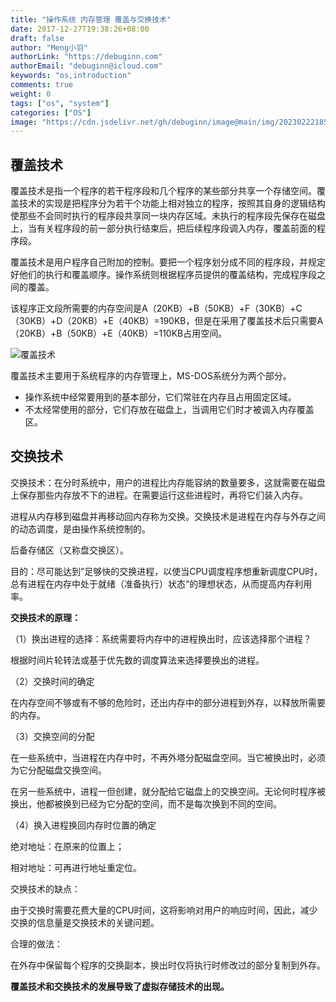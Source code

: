 ```yaml
---
title: "操作系统 内存管理 覆盖与交换技术"
date: 2017-12-27T19:38:26+08:00
draft: false
author: "Meng小羽"
authorLink: "https://debuginn.com"
authorEmail: "debuginn@icloud.com"
keywords: "os,introduction"
comments: true
weight: 0
tags: ["os", "system"]
categories: ["OS"]
image: "https://cdn.jsdelivr.net/gh/debuginn/image@main/img/202302221853276.jpg"
---
```


## 覆盖技术

覆盖技术是指一个程序的若干程序段和几个程序的某些部分共享一个存储空间。覆盖技术的实现是把程序分为若干个功能上相对独立的程序，按照其自身的逻辑结构使那些不会同时执行的程序段共享同一块内存区域。未执行的程序段先保存在磁盘上，当有关程序段的前一部分执行结束后，把后续程序段调入内存，覆盖前面的程序段。

覆盖技术是用户程序自己附加的控制。要把一个程序划分成不同的程序段，并规定好他们的执行和覆盖顺序。操作系统则根据程序员提供的覆盖结构，完成程序段之间的覆盖。

该程序正文段所需要的内存空间是A（20KB）+B（50KB）+F（30KB）+C（30KB）+D（20KB）+E（40KB）=190KB，但是在采用了覆盖技术后只需要A（20KB）+B（50KB）+E（40KB）=110KB占用空间。

![覆盖技术](https://cdn.jsdelivr.net/gh/debuginn/image@main/img/202304131939488.png)

覆盖技术主要用于系统程序的内存管理上，MS-DOS系统分为两个部分。

- 操作系统中经常要用到的基本部分，它们常驻在内存且占用固定区域。 
- 不太经常使用的部分，它们存放在磁盘上，当调用它们时才被调入内存覆盖区。

## 交换技术

交换技术：在分时系统中，用户的进程比内存能容纳的数量要多，这就需要在磁盘上保存那些内存放不下的进程。在需要运行这些进程时，再将它们装入内存。

进程从内存移到磁盘并再移动回内存称为交换。交换技术是进程在内存与外存之间的动态调度，是由操作系统控制的。

后备存储区（又称盘交换区）。

目的：尽可能达到”足够快的交换进程，以使当CPU调度程序想重新调度CPU时，总有进程在内存中处于就绪（准备执行）状态“的理想状态，从而提高内存利用率。

**交换技术的原理：**

（1）换出进程的选择：系统需要将内存中的进程换出时，应该选择那个进程？

根据时间片轮转法或基于优先数的调度算法来选择要换出的进程。

（2）交换时间的确定

在内存空间不够或有不够的危险时，还出内存中的部分进程到外存，以释放所需要的内存。

（3）交换空间的分配

在一些系统中，当进程在内存中时，不再外塔分配磁盘空间。当它被换出时，必须为它分配磁盘交换空间。

在另一些系统中，进程一但创建，就分配给它磁盘上的交换空间。无论何时程序被换出，他都被换到已经为它分配的空间，而不是每次换到不同的空间。

（4）换入进程换回内存时位置的确定

绝对地址：在原来的位置上；

相对地址：可再进行地址重定位。

交换技术的缺点：

由于交换时需要花费大量的CPU时间，这将影响对用户的响应时间，因此，减少交换的信息量是交换技术的关键问题。

合理的做法：

在外存中保留每个程序的交换副本，换出时仅将执行时修改过的部分复制到外存。

**覆盖技术和交换技术的发展导致了虚拟存储技术的出现。**